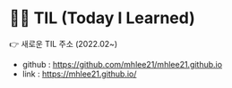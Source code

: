 # 👩‍🏫 TIL (Today I Learned)

👉 새로운 TIL 주소 (2022.02~)
* github : https://github.com/mhlee21/mhlee21.github.io
* link : https://mhlee21.github.io/
